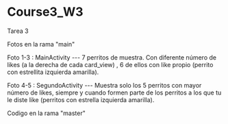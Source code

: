 # Course3_W3
Tarea 3

Fotos en la rama "main"

Foto 1-3 : MainActivity --- 7 perritos de muestra. Con diferente número de likes (a la derecha de cada card_view) , 6 de ellos con like propio (perrito con estrellita izquierda amarilla). 

Foto 4-5 : SegundoActivity --- Muestra solo los 5 perritos con mayor número de likes, siempre y cuando formen parte de los perritos a los que tu le diste like (perritos con estrella izquierda amarilla). 

Codigo en la rama "master"
